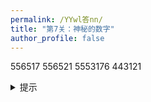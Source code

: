 ```yaml
---
permalink: /YYwl答nn/
title: "第7关：神秘的数字"
author_profile: false
---
```


556517
556521
5553176
443121
  
<details>
  <summary>提示</summary>
  <p>这一关的提示是：如果你实在看不出来，你可以百度一下</p>
</details>